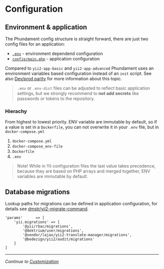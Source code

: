 Configuration
=============

## Environment & application

The Phundament config structure is straight forward, there are just two config files for an application:

 - [`.env`](https://github.com/phundament/app/blob/master/.env-dist) - environment dependend configuration
 - [`config/main.php`](https://github.com/phundament/app/blob/master/config/main.php) - application configuration

Compared to `yii2-app-basic` and `yii2-app-advanced` Phundament uses an environment variables based configuration instead
of an `init` script. See also [Dev/prod parity](http://12factor.net/dev-prod-parity) for more information about this topic.

> `.env` or `.env-dist` files can be adjusted to reflect basic application settings, but we strongly
> recommend to **not add secrets** like passwords or tokens to the repository. 

### Hierachy

From highest to lowest priority. ENV variable are immutable by default, so if a value is set in a `Dockerfile`, you can not
 overwrite it in your `.env` file, but in `docker-compose.yml`

1. `docker-compose.yml`
2. `docker-compose_env-file`
3. `Dockerfile`
4. `.env`

> Note! While in Yii configuration files the last value takes precedence, because they are based on PHP arrays and merged 
> together, ENV variables are immutable by default.


## Database migrations

Lookup paths for migrations can be defined in application configuration, for details see [dmstr/yii2-migrate-command](https://github.com/dmstr/yii2-migrate-command/blob/master/README.md).

    'params'      => [
        'yii.migrations' => [
            '@yii/rbac/migrations',
            '@dektrium/user/migrations',
            '@vendor/lajax/yii2-translate-manager/migrations',
            '@bedezign/yii2/audit/migrations'
        ]
    ]
 
---

*Continue to [Customization](30-customize.md)*